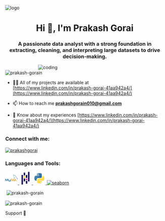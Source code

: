 ![logo](https://miro.medium.com/v2/resize:fit:4376/1*AUnW4zEpbfnqH1-1KmSpNw.png)
<h1 align="center">Hi 👋, I'm Prakash Gorai</h1>
<h3 align="center">A passionate data analyst with a strong foundation in extracting, cleaning, and interpreting large datasets to drive decision-making.</h3>

<img align="right" alt="coding" width="400" src="https://camo.githubusercontent.com/2366b34bb903c09617990fb5fff4622f3e941349e846ddb7e73df872a9d21233/68747470733a2f2f63646e2e6472696262626c652e636f6d2f75736572732f3733303730332f73637265656e73686f74732f363538313234332f6176656e746f2e676966">



<p align="left"> <img src="https://komarev.com/ghpvc/?username=prakash-gorain&label=Profile%20views&color=0e75b6&style=flat" alt="prakash-gorain" /> </p>

- 👨‍💻 All of my projects are available at [https://www.linkedin.com/in/prakash-gorai-41aa942a4/](https://www.linkedin.com/in/prakash-gorai-41aa942a4/)

- 📫 How to reach me **prakashgorain010@gmail.com**

- 📄 Know about my experiences [https://www.linkedin.com/in/prakash-gorai-41aa942a4/](https://www.linkedin.com/in/prakash-gorai-41aa942a4/)

<h3 align="left">Connect with me:</h3>
<p align="left">
<a href="https://linkedin.com/in/prakashgorai" target="blank"><img align="center" src="https://raw.githubusercontent.com/rahuldkjain/github-profile-readme-generator/master/src/images/icons/Social/linked-in-alt.svg" alt="prakashgorai" height="30" width="40" /></a>
</p>

<h3 align="left">Languages and Tools:</h3>
<p align="left"> <a href="https://www.mysql.com/" target="_blank" rel="noreferrer"> <img src="https://raw.githubusercontent.com/devicons/devicon/master/icons/mysql/mysql-original-wordmark.svg" alt="mysql" width="40" height="40"/> </a> <a href="https://pandas.pydata.org/" target="_blank" rel="noreferrer"> <img src="https://raw.githubusercontent.com/devicons/devicon/2ae2a900d2f041da66e950e4d48052658d850630/icons/pandas/pandas-original.svg" alt="pandas" width="40" height="40"/> </a> <a href="https://www.python.org" target="_blank" rel="noreferrer"> <img src="https://raw.githubusercontent.com/devicons/devicon/master/icons/python/python-original.svg" alt="python" width="40" height="40"/> </a> <a href="https://seaborn.pydata.org/" target="_blank" rel="noreferrer"> <img src="https://seaborn.pydata.org/_images/logo-mark-lightbg.svg" alt="seaborn" width="40" height="40"/> </a> </p>

<p>&nbsp;<img align="center" src="https://github-readme-stats.vercel.app/api?username=prakash-gorain&show_icons=true&locale=en" alt="prakash-gorain" /></p>

<p><img align="center" src="https://github-readme-streak-stats.herokuapp.com/?user=prakash-gorain&" alt="prakash-gorain" /></p>

Support 🙏

